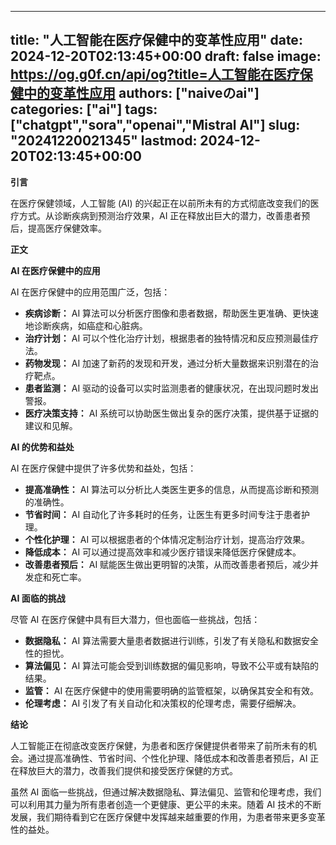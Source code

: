 
---
title: "人工智能在医疗保健中的变革性应用"
date: 2024-12-20T02:13:45+00:00
draft: false
image: https://og.g0f.cn/api/og?title=人工智能在医疗保健中的变革性应用
authors: ["naiveのai"]
categories: ["ai"]
tags: ["chatgpt","sora","openai","Mistral AI"]
slug: "20241220021345"
lastmod: 2024-12-20T02:13:45+00:00
---
**引言**

在医疗保健领域，人工智能 (AI) 的兴起正在以前所未有的方式彻底改变我们的医疗方式。从诊断疾病到预测治疗效果，AI 正在释放出巨大的潜力，改善患者预后，提高医疗保健效率。

**正文**

**AI 在医疗保健中的应用**

AI 在医疗保健中的应用范围广泛，包括：

* **疾病诊断：** AI 算法可以分析医疗图像和患者数据，帮助医生更准确、更快速地诊断疾病，如癌症和心脏病。
* **治疗计划：** AI 可以个性化治疗计划，根据患者的独特情况和反应预测最佳疗法。
* **药物发现：** AI 加速了新药的发现和开发，通过分析大量数据来识别潜在的治疗靶点。
* **患者监测：** AI 驱动的设备可以实时监测患者的健康状况，在出现问题时发出警报。
* **医疗决策支持：** AI 系统可以协助医生做出复杂的医疗决策，提供基于证据的建议和见解。

**AI 的优势和益处**

AI 在医疗保健中提供了许多优势和益处，包括：

* **提高准确性：** AI 算法可以分析比人类医生更多的信息，从而提高诊断和预测的准确性。
* **节省时间：** AI 自动化了许多耗时的任务，让医生有更多时间专注于患者护理。
* **个性化护理：** AI 可以根据患者的个体情况定制治疗计划，提高治疗效果。
* **降低成本：** AI 可以通过提高效率和减少医疗错误来降低医疗保健成本。
* **改善患者预后：** AI 赋能医生做出更明智的决策，从而改善患者预后，减少并发症和死亡率。

**AI 面临的挑战**

尽管 AI 在医疗保健中具有巨大潜力，但也面临一些挑战，包括：

* **数据隐私：** AI 算法需要大量患者数据进行训练，引发了有关隐私和数据安全性的担忧。
* **算法偏见：** AI 算法可能会受到训练数据的偏见影响，导致不公平或有缺陷的结果。
* **监管：** AI 在医疗保健中的使用需要明确的监管框架，以确保其安全和有效。
* **伦理考虑：** AI 引发了有关自动化和决策权的伦理考虑，需要仔细解决。

**结论**

人工智能正在彻底改变医疗保健，为患者和医疗保健提供者带来了前所未有的机会。通过提高准确性、节省时间、个性化护理、降低成本和改善患者预后，AI 正在释放巨大的潜力，改善我们提供和接受医疗保健的方式。

虽然 AI 面临一些挑战，但通过解决数据隐私、算法偏见、监管和伦理考虑，我们可以利用其力量为所有患者创造一个更健康、更公平的未来。随着 AI 技术的不断发展，我们期待看到它在医疗保健中发挥越来越重要的作用，为患者带来更多变革性的益处。
